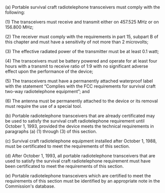 (a) Portable survival craft radiotelephone transceivers must comply with the following:

(1) The transceivers must receive and transmit either on 457.525 MHz or on 156.800 MHz;

(2) The receiver must comply with the requirements in part 15, subpart B of this chapter and must have a sensitivity of not more than 2 microvolts;

(3) The effective radiated power of the transmitter must be at least 0.1 watt;

(4) The transceivers must be battery powered and operate for at least four hours with a transmit to receive ratio of 1:9 with no significant adverse effect upon the performance of the device;

(5) The transceivers must have a permanently attached waterproof label with the statement “Complies with the FCC requirements for survival craft two-way radiotelephone equipment”; and

(6) The antenna must be permanently attached to the device or its removal must require the use of a special tool.

(b) Portable radiotelephone transceivers that are already certificated may be used to satisfy the survival craft radiotelephone requirement until October 1, 1993, provided the device meets the technical requirements in paragraphs (a) (1) through (3) of this section.

(c) Survival craft radiotelephone equipment installed after October 1, 1988, must be certificated to meet the requirements of this section.

(d) After October 1, 1993, all portable radiotelephone transceivers that are used to satisfy the survival craft radiotelephone requirement must have been certificated to meet the requirements of this section.

(e) Portable radiotelephone transceivers which are certified to meet the requirements of this section must be identified by an appropriate note in the Commission's database.


